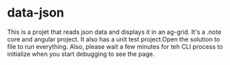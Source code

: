 # data-json

This is a projet that reads json data and displays it in an ag-grid. It's a .note core and angular project. It also has a unit test project.Open the solution to file to run everything. Also, please wait a few minutes for teh CLI process to initialize when you start debugging to see the page.
